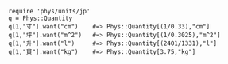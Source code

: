     require 'phys/units/jp'
    q = Phys::Quantity
    q[1,"寸"].want("cm")    #=> Phys::Quantity[(1/0.33),"cm"]
    q[1,"坪"].want("m^2")   #=> Phys::Quantity[(1/0.3025),"m^2"]
    q[1,"升"].want("l")     #=> Phys::Quantity[(2401/1331),"l"]
    q[1,"貫"].want("kg")    #=> Phys::Quantity[3.75,"kg"]
